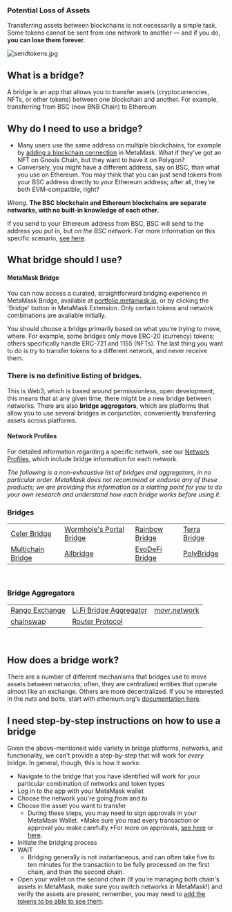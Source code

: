 
### Potential Loss of Assets


Transferring assets between blockchains is not necessarily a simple task. Some tokens cannot be sent from one network to another — and if you do, **you can lose them forever**.



![sendtokens.jpg](https://consensys.zendesk.com/hc/article_attachments/4408073472795/sendtokens.jpg)


What is a bridge?
-----------------


A bridge is an app that allows you to transfer assets (cryptocurrencies, NFTs, or other tokens) between one blockchain and another. For example, transferring from BSC (now BNB Chain) to Ethereum.


Why do I need to use a bridge?
------------------------------


* Many users use the same address on multiple blockchains, for example by [adding a blockchain connection](https://support.metamask.io/hc/en-us/articles/360043227612) in MetaMask. What if they've got an NFT on Gnosis Chain, but they want to have it on Polygon?
* Conversely, you might have a different address, say on BSC, than what you use on Ethereum. You may think that you can just send tokens from your BSC address directly to your Ethereum address; after all, they're both EVM-compatible, right?


*Wrong.* **The BSC blockchain and Ethereum blockchains are separate networks, with no built-in knowledge of each other.** 


If you send to your Ethereum address from BSC, BSC will send to the address you put in, but *on the BSC network.* For more information on this specific scenario, [see here](https://academy.binance.com/en/articles/how-to-recover-crypto-transferred-to-the-wrong-network-on-binance).


What bridge should I use?
-------------------------



#### MetaMask Bridge


You can now access a curated, straightforward bridging experience in MetaMask Bridge, available at [portfolio.metamask.io](https://portfolio.metamask.io/), or by clicking the 'Bridge' button in MetaMask Extension. Only certain tokens and network combinations are available initially.



You should choose a bridge primarily based on what you're trying to move, where. For example, some bridges only move ERC-20 (currency) tokens; others specifically handle ERC-721 and 1155 (NFTs). The last thing you want to do is try to transfer tokens to a different network, and never receive them.


### There is no definitive listing of bridges.


This is Web3, which is based around permissionless, open development; this means that at any given time, there might be a new bridge between networks. There are also **bridge aggregators**, which are platforms that allow you to use several bridges in conjunction, conveniently transferring assets across platforms.



#### Network Profiles


For detailed information regarding a specific network, see our [Network Profiles](https://support.metamask.io/hc/en-us/sections/4442278744475-Network-Profiles), which include bridge information for each network.



*The following is a non-exhaustive list of bridges and aggregators, in no particular order. MetaMask does not recommend or endorse any of these products; we are providing this information as a starting point for you to do your own research and understand how each bridge works before using it.*


### Bridges




|  |  |  |  |
| --- | --- | --- | --- |
| [Celer Bridge](https://cbridge.celer.network/#/transfer) | [Wormhole's Portal Bridge](https://portalbridge.com/#/transfer) | [Rainbow Bridge](https://rainbowbridge.app/transfer) | [Terra Bridge](https://bridge.terra.money/) |
| [Multichain Bridge](https://app.multichain.org/#/router) | [Allbridge](https://allbridge.io/) | [EvoDeFi Bridge](https://bridge.evodefi.com/) | [PolyBridge](https://bridge.poly.network/) |


 


### Bridge Aggregators




|  |  |  |
| --- | --- | --- |
| [Rango Exchange](https://rango.exchange/) | [Li.Fi Bridge Aggregator](https://links.li.finance/) | [movr.network](https://www.movr.network/) |
| [chainswap](https://chainswap.com/) | [Router Protocol](https://www.routerprotocol.com/) |  |


 


How does a bridge work?
-----------------------


There are a number of different mechanisms that bridges use to move assets between networks; often, they are centralized entities that operate almost like an exchange. Others are more decentralized. If you're interested in the nuts and bolts, start with ethereum.org's [documentation here](https://ethereum.org/en/bridges/).


I need step-by-step instructions on how to use a bridge
-------------------------------------------------------


Given the above-mentioned wide variety in bridge platforms, networks, and functionality, we can't provide a step-by-step that will work for *every* bridge. In general, though, this is how it works:


* Navigate to the bridge that you have identified will work for your particular combination of networks and token types
* Log in to the app with your MetaMask wallet
* Choose the network you're going *from* and *to*
* Choose the asset you want to transfer
	+ During these steps, you may need to sign approvals in your MetaMask Wallet. *Make sure you read every transaction or approval you make carefully.*For more on approvals, [see here](https://consensys.net/blog/metamask/the-seal-of-approval-know-what-youre-consenting-to-with-permissions-and-approvals-in-metamask/) or [here](https://support.metamask.io/hc/en-us/articles/6174898326683).
* Initiate the bridging process
* WAIT
	+ Bridging generally is not instantaneous, and can often take five to ten minutes for the transaction to be fully processed on the first chain, and then the second chain.
* Open your wallet on the second chain (If you're managing both chain's assets in MetaMask, make sure you switch networks in MetaMask!) and verify the assets are present; remember, you may need to [add the tokens to be able to see them](https://support.metamask.io/hc/en-us/articles/360015489031).


 


 

